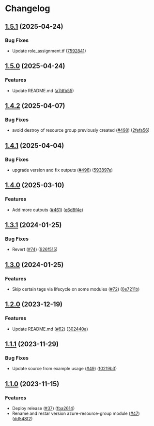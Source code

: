 # Changelog

## [1.5.1](https://github.com/prefapp/tfm/compare/azure-resource-group-v1.5.0...azure-resource-group-v1.5.1) (2025-04-24)


### Bug Fixes

* Update role_assignment.tf ([7592841](https://github.com/prefapp/tfm/commit/75928419415d74de12d2d38a602df7aa703c860e))

## [1.5.0](https://github.com/prefapp/tfm/compare/azure-resource-group-v1.4.2...azure-resource-group-v1.5.0) (2025-04-24)


### Features

* Update README.md ([a7dfb55](https://github.com/prefapp/tfm/commit/a7dfb55b83447cf3ef08d168ab756e791f322e7a))

## [1.4.2](https://github.com/prefapp/tfm/compare/azure-resource-group-v1.4.1...azure-resource-group-v1.4.2) (2025-04-07)


### Bug Fixes

* avoid destroy of resource group previously created ([#498](https://github.com/prefapp/tfm/issues/498)) ([2fefa56](https://github.com/prefapp/tfm/commit/2fefa56bb51426a2502d0a6f5456de9ce0af1376))

## [1.4.1](https://github.com/prefapp/tfm/compare/azure-resource-group-v1.4.0...azure-resource-group-v1.4.1) (2025-04-04)


### Bug Fixes

* upgrade version and fix outputs ([#496](https://github.com/prefapp/tfm/issues/496)) ([593897e](https://github.com/prefapp/tfm/commit/593897e09e1866945aa5bc37ae8c9f3b02ba2f3e))

## [1.4.0](https://github.com/prefapp/tfm/compare/azure-resource-group-v1.3.1...azure-resource-group-v1.4.0) (2025-03-10)


### Features

* Add more outputs ([#461](https://github.com/prefapp/tfm/issues/461)) ([e6d8f4e](https://github.com/prefapp/tfm/commit/e6d8f4e135a00719785573443ecf6cc2fe31f1dd))

## [1.3.1](https://github.com/prefapp/tfm/compare/azure-resource-group-v1.3.0...azure-resource-group-v1.3.1) (2024-01-25)


### Bug Fixes

* Revert ([#74](https://github.com/prefapp/tfm/issues/74)) ([926f515](https://github.com/prefapp/tfm/commit/926f515986bbcfa7951a6aba2e92dd23900e4aac))

## [1.3.0](https://github.com/prefapp/tfm/compare/azure-resource-group-v1.2.0...azure-resource-group-v1.3.0) (2024-01-25)


### Features

* Skip certain tags via lifecycle on some modules ([#72](https://github.com/prefapp/tfm/issues/72)) ([0e7211b](https://github.com/prefapp/tfm/commit/0e7211b7a36efe9cdbdbf6a751c198c0f2216ae5))

## [1.2.0](https://github.com/prefapp/tfm/compare/azure-resource-group-v1.1.1...azure-resource-group-v1.2.0) (2023-12-19)


### Features

* Update README.md ([#62](https://github.com/prefapp/tfm/issues/62)) ([302440a](https://github.com/prefapp/tfm/commit/302440a79ea0e4883b6583e3540deac7bac6c307))

## [1.1.1](https://github.com/prefapp/tfm/compare/azure-resource-group-v1.1.0...azure-resource-group-v1.1.1) (2023-11-29)


### Bug Fixes

* Update source from example usage ([#49](https://github.com/prefapp/tfm/issues/49)) ([f0219b3](https://github.com/prefapp/tfm/commit/f0219b3d96effe1598cdcd38d040704238586f25))

## [1.1.0](https://github.com/prefapp/tfm/compare/azure-resource-group-v1.0.0...azure-resource-group-v1.1.0) (2023-11-15)


### Features

* Deploy release ([#37](https://github.com/prefapp/tfm/issues/37)) ([fba2614](https://github.com/prefapp/tfm/commit/fba2614fb284cf9d960be53c7c123ceaf08cecfa))
* Rename and restar version azure-resource-group module ([#47](https://github.com/prefapp/tfm/issues/47)) ([dd548f2](https://github.com/prefapp/tfm/commit/dd548f29d17bb067e504372f88cc15a151376ac2))
